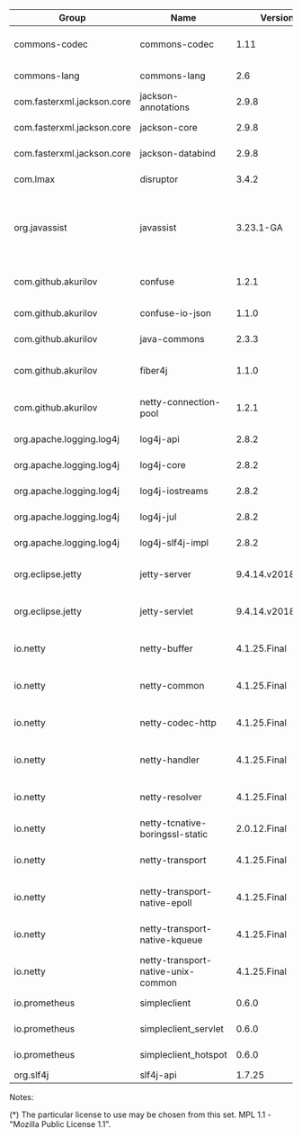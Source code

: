 | Group                      | Name                         | Version     | Linkage  | License                          | Purpose |
|----------------------------|------------------------------|-------------|----------|----------------------------------|-------------------|
| commons-codec              | commons-codec                | 1.11        | Dynamic  | Apache 2.0                       | Decode hexadecimal update mask
| commons-lang               | commons-lang                 | 2.6         | Dynamic  | Apache 2.0                       | Various string utils
| com.fasterxml.jackson.core | jackson-annotations          | 2.9.8       | Dynamic  | Apache 2.0                       | Logging
| com.fasterxml.jackson.core | jackson-core                 | 2.9.8       | Dynamic  | Apache 2.0                       | Logging
| com.fasterxml.jackson.core | jackson-databind             | 2.9.8       | Dynamic  | Apache 2.0                       | Logging
| com.lmax                   | disruptor                    | 3.4.2       | Dynamic  | Apache 2.0                       | Logging
| org.javassist              | javassist                    | 3.23.1-GA   | Dynamic  | Apache 2.0, LGPL 2.1, MPL 1.1 *  | Netty-based storage driver implementations
| com.github.akurilov        | confuse                      | 1.2.1       | Dynamic  | Apache 2.0                       | Dynamically extensible configuration
| com.github.akurilov        | confuse-io-json              | 1.1.0       | Dynamic  | Apache 2.0                       | Configuration \[de]serialization
| com.github.akurilov        | java-commons                 | 2.3.3       | Dynamic  | Apache 2.0                       | Used everywhere
| com.github.akurilov        | fiber4j                      | 1.1.0       | Dynamic  | Apache 2.0                       | Cooperative multitasking support
| com.github.akurilov        | netty-connection-pool        | 1.2.1       | Dynamic  | Apache 2.0                       | Netty-based storage driver implementations
| org.apache.logging.log4j   | log4j-api                    | 2.8.2       | Dynamic  | Apache 2.0                       | Logging
| org.apache.logging.log4j   | log4j-core                   | 2.8.2       | Dynamic  | Apache 2.0                       | Logging
| org.apache.logging.log4j   | log4j-iostreams              | 2.8.2       | Dynamic  | Apache 2.0                       | Logging
| org.apache.logging.log4j   | log4j-jul                    | 2.8.2       | Dynamic  | Apache 2.0                       | Logging
| org.apache.logging.log4j   | log4j-slf4j-impl             | 2.8.2       | Dynamic  | Apache 2.0                       | Logging
| org.eclipse.jetty          | jetty-server                 | 9.4.14.v20181114 | Dynamic | Apache 2.0, EPL 1.0          | Remote API serving
| org.eclipse.jetty          | jetty-servlet                | 9.4.14.v20181114 | Dynamic | Apache 2.0, EPL 1.0          | Remote API serving
| io.netty                   | netty-buffer                 | 4.1.25.Final| Dynamic  | Apache 2.0                       | Netty-based storage driver implementations
| io.netty                   | netty-common                 | 4.1.25.Final| Dynamic  | Apache 2.0                       | Netty-based storage driver implementations
| io.netty                   | netty-codec-http             | 4.1.25.Final| Dynamic  | Apache 2.0                       | Netty-based storage driver implementations
| io.netty                   | netty-handler                | 4.1.25.Final| Dynamic  | Apache 2.0                       | Netty-based storage driver implementations
| io.netty                   | netty-resolver               | 4.1.25.Final| Dynamic  | Apache 2.0                       | Netty-based storage driver implementations
| io.netty                   | netty-tcnative-boringssl-static | 2.0.12.Final | Dynamic | Apache 2.0                    | SSL performance
| io.netty                   | netty-transport              | 4.1.25.Final| Dynamic  | Apache 2.0                       | Netty-based storage driver implementations
| io.netty                   | netty-transport-native-epoll | 4.1.25.Final| Dynamic  | Apache 2.0                       | Netty-based storage driver implementations
| io.netty                   | netty-transport-native-kqueue | 4.1.25.Final| Dynamic  | Apache 2.0                      | Netty-based storage driver implementations
| io.netty                   | netty-transport-native-unix-common | 4.1.25.Final| Dynamic  | Apache 2.0                 | Netty-based storage driver implementations
| io.prometheus              | simpleclient                 | 0.6.0       | Dynamic  | Apache 2.0                       | Metrics export
| io.prometheus              | simpleclient_servlet         | 0.6.0       | Dynamic  | Apache 2.0                       | Metrics export
| io.prometheus              | simpleclient_hotspot         | 0.6.0       | Dynamic  | Apache 2.0                       | Metrics export
| org.slf4j                  | slf4j-api                    | 1.7.25      | Dynamic  | MIT                              | Logging

Notes:

(*) The particular license to use may be chosen from this set. MPL 1.1 - "Mozilla Public License 1.1".

